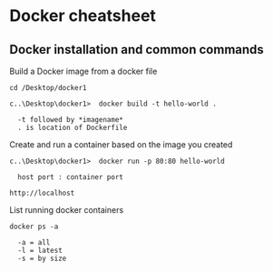 # Docker cheatsheet
Docker installation and common commands
---

Build a Docker image from a docker file 
```
cd /Desktop/docker1

c..\Desktop\docker1>  docker build -t hello-world .

  -t followed by *imagename*
  . is location of Dockerfile

```


Create and run a container based on the image you created 
```
c..\Desktop\docker1>  docker run -p 80:80 hello-world

  host port : container port
  
http://localhost

```


List running docker containers 
```
docker ps -a

  -a = all
  -l = latest
  -s = by size
```

